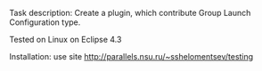 Task description:
Create a plugin, which contribute Group Launch Configuration type.


Tested on Linux on Eclipse 4.3

Installation: use site http://parallels.nsu.ru/~sshelomentsev/testing
